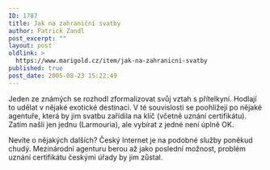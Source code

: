 ```yaml
---
ID: 1787
title: Jak na zahraniční svatby
author: Patrick Zandl
post_excerpt: ""
layout: post
oldlink: >
  https://www.marigold.cz/item/jak-na-zahranicni-svatby
published: true
post_date: 2005-08-23 15:22:49
---
```

<p>Jeden ze známých se rozhodl zformalizovat svůj vztah s přítelkyní. Hodlají to udělat v nějaké exotické destinaci. V té souvislosti se poohlížejí po nějaké agentuře, která by jim svatbu zařídila na klíč (včetně uznání certifikátu). Zatím našli jen jednu (Larmouria), ale vybírat z jedné není úplně OK.</p>

<p>Nevíte o nějakých dalších? Český Internet je na podobné služby poněkud chudý. Mezinárodní agenturu berou až jako poslední možnost, problém uznání certifikátu českými úřady by jim zůstal.
</p>
